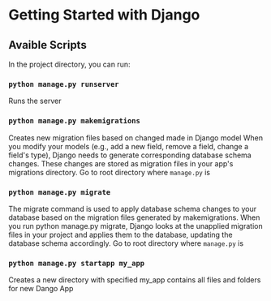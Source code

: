 # Getting Started with Django 

## Avaible Scripts

In the project directory, you can run:

### `python manage.py runserver`

Runs the server

### `python manage.py makemigrations`

Creates new migration files based on changed made in Django model
When you modify your models (e.g., add a new field, remove a field, change a field's type), 
Django needs to generate corresponding database schema changes. These changes are stored as migration files in your app's migrations directory.
Go to root directory where `manage.py` is 

### `python manage.py migrate`

The migrate command is used to apply database schema changes to your database based on the migration files generated by makemigrations.
When you run python manage.py migrate, Django looks at the unapplied migration files in your project and applies them to the database, updating the database schema accordingly.
Go to root directory where `manage.py` is 

### `python manage.py startapp my_app`

Creates a new  directory with specified my_app
contains all files and folders for new Dango App
